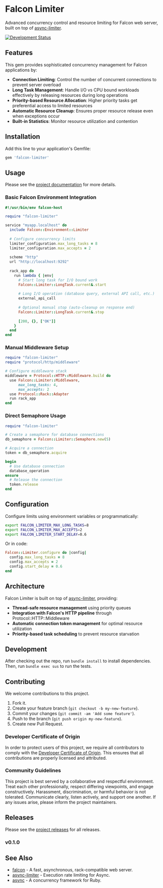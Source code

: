 # Falcon Limiter

Advanced concurrency control and resource limiting for Falcon web server, built on top of [async-limiter](https://github.com/socketry/async-limiter).

[![Development Status](https://github.com/socketry/falcon-limiter/workflows/Test/badge.svg)](https://github.com/socketry/falcon-limiter/actions?workflow=Test)

## Features

This gem provides sophisticated concurrency management for Falcon applications by:

  - **Connection Limiting**: Control the number of concurrent connections to prevent server overload
  - **Long Task Management**: Handle I/O vs CPU bound workloads effectively by releasing resources during long operations
  - **Priority-based Resource Allocation**: Higher priority tasks get preferential access to limited resources
  - **Automatic Resource Cleanup**: Ensures proper resource release even when exceptions occur
  - **Built-in Statistics**: Monitor resource utilization and contention

## Installation

Add this line to your application's Gemfile:

``` ruby
gem 'falcon-limiter'
```

## Usage

Please see the [project documentation](https://socketry.github.io/falcon-limiter/) for more details.

### Basic Falcon Environment Integration

``` ruby
#!/usr/bin/env falcon-host

require "falcon-limiter"

service "myapp.localhost" do
  include Falcon::Environment::Limiter
  
  # Configure concurrency limits
  limiter_configuration.max_long_tasks = 8
  limiter_configuration.max_accepts = 2
  
  scheme "http"
  url "http://localhost:9292"
  
  rack_app do
    run lambda { |env|
      # Start long task for I/O bound work
      Falcon::Limiter::LongTask.current&.start
      
      # Long I/O operation (database query, external API call, etc.)
      external_api_call
      
      # Optional manual stop (auto-cleanup on response end)
      Falcon::Limiter::LongTask.current&.stop
      
      [200, {}, ["OK"]]
    }
  end
end
```

### Manual Middleware Setup

``` ruby
require "falcon-limiter"
require "protocol/http/middleware"

# Configure middleware stack
middleware = Protocol::HTTP::Middleware.build do
  use Falcon::Limiter::Middleware, 
      max_long_tasks: 4,
      max_accepts: 2
  use Protocol::Rack::Adapter
  run rack_app
end
```

### Direct Semaphore Usage

``` ruby
require "falcon-limiter"

# Create a semaphore for database connections
db_semaphore = Falcon::Limiter::Semaphore.new(5)

# Acquire a connection
token = db_semaphore.acquire

begin
  # Use database connection
  database_operation
ensure
  # Release the connection
  token.release
end
```

## Configuration

Configure limits using environment variables or programmatically:

``` bash
export FALCON_LIMITER_MAX_LONG_TASKS=8
export FALCON_LIMITER_MAX_ACCEPTS=2
export FALCON_LIMITER_START_DELAY=0.6
```

Or in code:

``` ruby
Falcon::Limiter.configure do |config|
  config.max_long_tasks = 8
  config.max_accepts = 2
  config.start_delay = 0.6
end
```

## Architecture

Falcon Limiter is built on top of [async-limiter](https://github.com/socketry/async-limiter), providing:

  - **Thread-safe resource management** using priority queues
  - **Integration with Falcon's HTTP pipeline** through Protocol::HTTP::Middleware
  - **Automatic connection token management** for optimal resource utilization
  - **Priority-based task scheduling** to prevent resource starvation

## Development

After checking out the repo, run `bundle install` to install dependencies. Then, run `bundle exec sus` to run the tests.

## Contributing

We welcome contributions to this project.

1.  Fork it.
2.  Create your feature branch (`git checkout -b my-new-feature`).
3.  Commit your changes (`git commit -am 'Add some feature'`).
4.  Push to the branch (`git push origin my-new-feature`).
5.  Create new Pull Request.

### Developer Certificate of Origin

In order to protect users of this project, we require all contributors to comply with the [Developer Certificate of Origin](https://developercertificate.org/). This ensures that all contributions are properly licensed and attributed.

### Community Guidelines

This project is best served by a collaborative and respectful environment. Treat each other professionally, respect differing viewpoints, and engage constructively. Harassment, discrimination, or harmful behavior is not tolerated. Communicate clearly, listen actively, and support one another. If any issues arise, please inform the project maintainers.

## Releases

Please see the [project releases](https://socketry.github.io/falcon-limiter/releases/index) for all releases.

### v0.1.0

## See Also

  - [falcon](https://github.com/socketry/falcon) - A fast, asynchronous, rack-compatible web server.
  - [async-limiter](https://github.com/socketry/async-limiter) - Execution rate limiting for Async.
  - [async](https://github.com/socketry/async) - A concurrency framework for Ruby.
